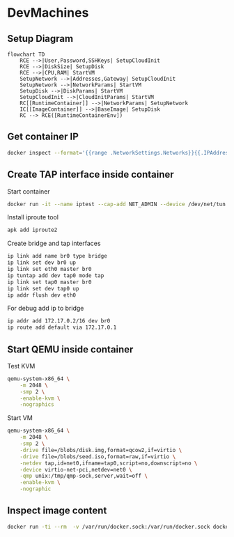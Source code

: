 # DevMachines

## Setup Diagram

```mermaid
flowchart TD
    RCE -->|User,Password,SSHKeys| SetupCloudInit
    RCE -->|DiskSize| SetupDisk
    RCE -->|CPU,RAM| StartVM
    SetupNetwork -->|Addresses,Gateway| SetupCloudInit
    SetupNetwork -->|NetworkParams| StartVM
    SetupDisk -->|DiskParams| StartVM
    SetupCloudInit -->|CloudInitParams| StartVM
    RC[[RuntimeContainer]] -->|NetworkParams| SetupNetwork
    IC[[ImageContainer]] -->|BaseImage| SetupDisk
    RC --> RCE([RuntimeContainerEnv])
```

## Get container IP

```sh
docker inspect --format='{{range .NetworkSettings.Networks}}{{.IPAddress}}{{end}}' runtime
```

## Create TAP interface inside container

Start container
```sh
docker run -it --name iptest --cap-add NET_ADMIN --device /dev/net/tun --device /dev/kvm alpine
```

Install iproute tool
```sh
apk add iproute2
```

Create bridge and tap interfaces
```sh
ip link add name br0 type bridge
ip link set dev br0 up
ip link set eth0 master br0
ip tuntap add dev tap0 mode tap
ip link set tap0 master br0
ip link set dev tap0 up
ip addr flush dev eth0
```

For debug add ip to bridge
```sh
ip addr add 172.17.0.2/16 dev br0
ip route add default via 172.17.0.1
```

## Start QEMU inside container

Test KVM
```sh
qemu-system-x86_64 \
    -m 2048 \
    -smp 2 \
    -enable-kvm \
    -nographics
```

Start VM
```sh
qemu-system-x86_64 \
    -m 2048 \
    -smp 2 \
    -drive file=/blobs/disk.img,format=qcow2,if=virtio \
    -drive file=/blobs/seed.iso,format=raw,if=virtio \
    -netdev tap,id=net0,ifname=tap0,script=no,downscript=no \
    -device virtio-net-pci,netdev=net0 \
    -qmp unix:/tmp/qmp-sock,server,wait=off \
    -enable-kvm \
    -nographic
```

## Inspect image content

```sh
docker run -ti --rm  -v /var/run/docker.sock:/var/run/docker.sock docker.io/wagoodman/dive devmachines/ubuntu
```
